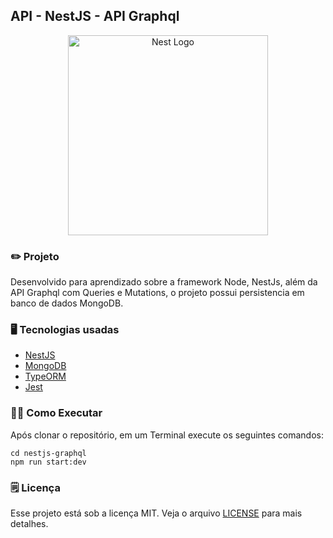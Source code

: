 ## API - NestJS - API Graphql

<p align="center">
  <a href="http://nestjs.com/" target="blank"><img src="https://nestjs.com/img/logo_text.svg" width="320" alt="Nest Logo" /></a>
</p>

### ✏️ Projeto

Desenvolvido para aprendizado sobre a framework Node, NestJs, além da API Graphql com Queries e Mutations, o projeto possui persistencia em banco de dados MongoDB.

### 🖥 Tecnologias usadas

- [NestJS](https://nestjs.com/)
- [MongoDB](https://www.mongodb.com/)
- [TypeORM](https://typeorm.io/#/)
- [Jest](https://jestjs.io/)

### 🏃‍♀️ Como Executar

Após clonar o repositório, em um Terminal execute os seguintes comandos:

    cd nestjs-graphql
    npm run start:dev


### 🗒 Licença

Esse projeto está sob a licença MIT. Veja o arquivo [LICENSE](https://github.com/kayotimoteo/nestjs-graphql/blob/master/LICENSE) para mais detalhes.

